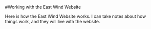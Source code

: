#Working with the East Wind Website

Here is how the East Wind Website works.
I can take notes about how things work, and they will live with the website. 
